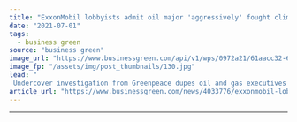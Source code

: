 ```yaml
---
title: "ExxonMobil lobbyists admit oil major 'aggressively' fought climate science in Greenpeace sting"
date: "2021-07-01"
tags: 
  - business green
source: "business green"
image_url: "https://www.businessgreen.com/api/v1/wps/0972a21/61aacc32-65cd-4d8e-8646-6ef8678fe188/9/exxon-350x250-185x114.jpg"
image_fp: "/assets/img/post_thumbnails/130.jpg"
lead: "
 Undercover investigation from Greenpeace dupes oil and gas executives into detailing firm’s efforts to sabotage tougher US climate legislation ..."
article_url: "https://www.businessgreen.com/news/4033776/exxonmobil-lobbyists-admit-oil-major-aggressively-fought-climate-science-greenpeace-sting"
---
```


---
